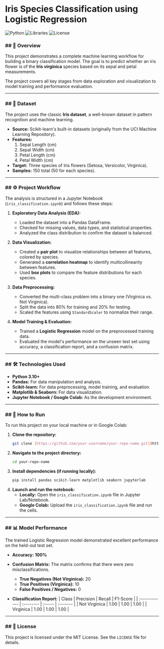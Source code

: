 # Iris Species Classification using Logistic Regression

![Python](https://img.shields.io/badge/Python-3.10%2B-blue.svg)
![Libraries](https://img.shields.io/badge/Libraries-Pandas%20%7C%20Scikit--learn%20%7C%20Seaborn-orange.svg)
![License](https://img.shields.io/badge/License-MIT-green.svg)



### ## 📝 Overview

This project demonstrates a complete machine learning workflow for building a binary classification model. The goal is to predict whether an iris flower is of the **Iris virginica** species based on its sepal and petal measurements.

The project covers all key stages from data exploration and visualization to model training and performance evaluation.

---

### ## 🌸 Dataset

The project uses the classic **Iris dataset**, a well-known dataset in pattern recognition and machine learning.

* **Source:** Scikit-learn's built-in datasets (originally from the UCI Machine Learning Repository).
* **Features:**
    1.  Sepal Length (cm)
    2.  Sepal Width (cm)
    3.  Petal Length (cm)
    4.  Petal Width (cm)
* **Target:** Three species of Iris flowers (Setosa, Versicolor, Virginica).
* **Samples:** 150 total (50 for each species).

---

### ## ⚙️ Project Workflow

The analysis is structured in a Jupyter Notebook (`iris_classification.ipynb`) and follows these steps:

1.  **Exploratory Data Analysis (EDA):**
    * Loaded the dataset into a Pandas DataFrame.
    * Checked for missing values, data types, and statistical properties.
    * Analyzed the class distribution to confirm the dataset is balanced.

2.  **Data Visualization:**
    * Created a **pair plot** to visualize relationships between all features, colored by species.
    * Generated a **correlation heatmap** to identify multicollinearity between features.
    * Used **box plots** to compare the feature distributions for each species.

3.  **Data Preprocessing:**
    * Converted the multi-class problem into a binary one (Virginica vs. Not Virginica).
    * Split the data into 80% for training and 20% for testing.
    * Scaled the features using `StandardScaler` to normalize their range.

4.  **Model Training & Evaluation:**
    * Trained a **Logistic Regression** model on the preprocessed training data.
    * Evaluated the model's performance on the unseen test set using accuracy, a classification report, and a confusion matrix.

---

### ## 🛠️ Technologies Used

* **Python 3.10+**
* **Pandas:** For data manipulation and analysis.
* **Scikit-learn:** For data preprocessing, model training, and evaluation.
* **Matplotlib & Seaborn:** For data visualization.
* **Jupyter Notebook / Google Colab:** As the development environment.

---

### ## 🚀 How to Run

To run this project on your local machine or in Google Colab:

1.  **Clone the repository:**
    ```bash
    git clone [https://github.com/your-username/your-repo-name.git](https://github.com/your-username/your-repo-name.git)
    ```
2.  **Navigate to the project directory:**
    ```bash
    cd your-repo-name
    ```
3.  **Install dependencies (if running locally):**
    ```bash
    pip install pandas scikit-learn matplotlib seaborn jupyterlab
    ```
4.  **Launch and run the notebook:**
    * **Locally:** Open the `iris_classification.ipynb` file in Jupyter Lab/Notebook.
    * **Google Colab:** Upload the `iris_classification.ipynb` file and run the cells.

---

### ## 📊 Model Performance

The trained Logistic Regression model demonstrated excellent performance on the held-out test set.

* **Accuracy:** **100%**

* **Confusion Matrix:** The matrix confirms that there were zero misclassifications.
    * **True Negatives (Not Virginica):** 20
    * **True Positives (Virginica):** 10
    * **False Positives / Negatives:** 0

    

* **Classification Report:**
    | Class         | Precision | Recall | F1-Score |
    | :------------ | :-------- | :----- | :------- |
    | Not Virginica | 1.00      | 1.00   | 1.00     |
    | Virginica     | 1.00      | 1.00   | 1.00     |

---

### ## 📄 License

This project is licensed under the MIT License. See the `LICENSE` file for details.
